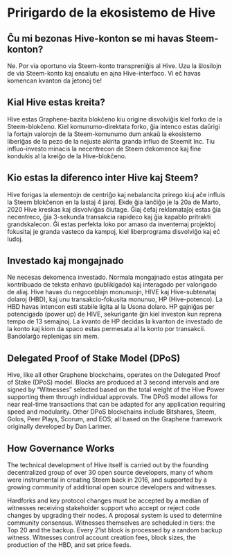 # Pririgardo de la ekosistemo de Hive

## Ĉu mi bezonas Hive-konton se mi havas Steem-konton?
Ne. Por via oportuno via Steem-konto transpreniĝis al Hive. Uzu la ŝlosilojn de via Steem-konto kaj ensalutu en ajna Hive-interfaco. Vi eĉ havas komencan kvanton da ĵetonoj tie!

## Kial Hive estas kreita?
Hive estas Graphene-bazita blokĉeno kiu origine disvolviĝis kiel forko de la Steem-blokĉeno. Kiel komunumo-direktata forko, ĝia intenco estas daŭrigi la fortajn valorojn de la Steem-komunumo dum ankaŭ la ekosistemo liberiĝas de la pezo de la nejuste akirita granda influo de Steemit Inc. Tiu influo-investo minacis la necentrecon de Steem dekomence kaj fine kondukis al la kreiĝo de la Hive-blokĉeno.

## Kio estas la diferenco inter Hive kaj Steem?
Hive forigas la elementojn de centriĝo kaj nebalancita prirego kiuj aĉe influis la Steem blokĉenon en la lastaj 4 jaroj. Ekde ĝia lanĉiĝo je la 20a de Marto, 2020 Hive kreskas kaj disvolviĝas ĉiutage. Ĝiaj ĉefaj reklamataĵoj estas ĝia necentreco, ĝia 3-sekunda transakcia rapideco kaj ĝia kapablo pritrakti grandskalecon. Ĝi estas perfekta loko por amaso da inventemaj projektoj fokusitaj je granda vasteco da kampoj, kiel liberprograma disvolviĝo kaj eĉ ludoj.

## Investado kaj mongajnado
Ne necesas dekomenca investado. Normala mongajnado estas atingata per kontribuado de teksta enhavo (publikigado) kaj interagado per valorigado de aliaj. Hive havas du negoceblajn monunuojn, HIVE kaj Hive-subtenataj dolaroj (HBD), kaj unu transakcio-fokusita monunuo, HP (Hive-potenco). La HBD havas intencon esti stabile ligita al la Usona dolaro. HP gajniĝas per potencigado (power up) de HIVE, sekurigante ĝin kiel investon kun reprena tempo de 13 semajnoj. La kvanto de HP decidas la kvanton de investado de la konto kaj kiom da spaco estas permesata al la konto por transakcii. Bandolarĝo replenigas sin mem.

## Delegated Proof of Stake Model (DPoS)
Hive, like all other Graphene blockchains, operates on the Delegated Proof of Stake (DPoS) model. Blocks are produced at 3 second intervals and are signed by “Witnesses” selected based on the total weight of the Hive Power supporting them through individual approvals. The DPoS model allows for near real-time transactions that can be adapted for any application requiring speed and modularity. Other DPoS blockchains include Bitshares, Steem, Golos, Peer Plays, Scorum, and EOS; all based on the Graphene framework originally developed by Dan Larimer.

## How Governance Works
The technical development of Hive itself is carried out by the founding decentralized group of over 30 open source developers, many of whom were instrumental in creating Steem back in 2016, and supported by a growing community of additional open source developers and witnesses.

Hardforks and key protocol changes must be accepted by a median of witnesses receiving stakeholder support who accept or reject code changes by upgrading their nodes. A proposal system is used to determine community consensus. Witnesses themselves are scheduled in tiers: the Top 20 and the backup. Every 21st block is processed by a random backup witness. Witnesses control account creation fees, block sizes, the production of the HBD, and set price feeds.
